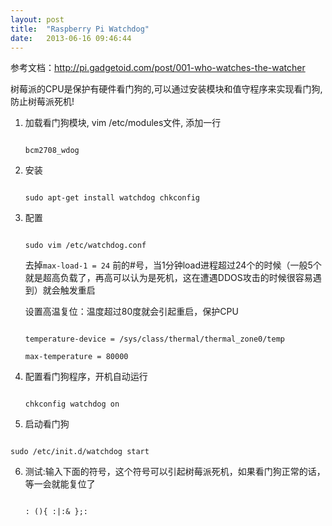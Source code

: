 ```yaml
---
layout: post
title:  "Raspberry Pi Watchdog"
date:   2013-06-16 09:46:44
---
```


参考文档：http://pi.gadgetoid.com/post/001-who-watches-the-watcher



树莓派的CPU是保护有硬件看门狗的,可以通过安装模块和值守程序来实现看门狗,防止树莓派死机!



1. 加载看门狗模块, vim /etc/modules文件, 添加一行



	```

	bcm2708_wdog

	```



2. 安装

	```

	sudo apt-get install watchdog chkconfig

	```



3. 配置

	```

	sudo vim /etc/watchdog.conf

	```

	去掉`max-load-1 = 24` 前的#号，当1分钟load进程超过24个的时候（一般5个就是超高负载了，再高可以认为是死机，这在遭遇DDOS攻击的时候很容易遇到）就会触发重启

	设置高温复位：温度超过80度就会引起重启，保护CPU

	```

	temperature-device = /sys/class/thermal/thermal_zone0/temp

	max-temperature = 80000

	```



4. 配置看门狗程序，开机自动运行

	```

	chkconfig watchdog on

	```

5. 启动看门狗

```

sudo /etc/init.d/watchdog start

```

6. 测试:输入下面的符号，这个符号可以引起树莓派死机，如果看门狗正常的话，等一会就能复位了

	```

	: (){ :|:& };:

	```


